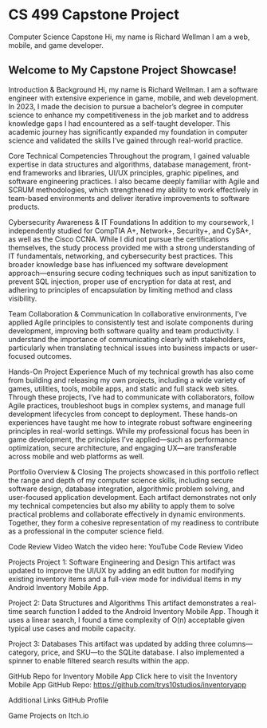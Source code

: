<h1>CS 499 Capstone Project</h1>
Computer Science Capstone
Hi, my name is Richard Wellman
I am a web, mobile, and game developer.

<h2>Welcome to My
Capstone Project Showcase!</h2>

Introduction & Background
Hi, my name is Richard Wellman. I am a software engineer with extensive experience in game, mobile, and web development. In 2023, I made the decision to pursue a bachelor’s degree in computer science to enhance my competitiveness in the job market and to address knowledge gaps I had encountered as a self-taught developer. This academic journey has significantly expanded my foundation in computer science and validated the skills I’ve gained through real-world practice.

Core Technical Competencies
Throughout the program, I gained valuable expertise in data structures and algorithms, database management, front-end frameworks and libraries, UI/UX principles, graphic pipelines, and software engineering practices. I also became deeply familiar with Agile and SCRUM methodologies, which strengthened my ability to work effectively in team-based environments and deliver iterative improvements to software products.

Cybersecurity Awareness & IT Foundations
In addition to my coursework, I independently studied for CompTIA A+, Network+, Security+, and CySA+, as well as the Cisco CCNA. While I did not pursue the certifications themselves, the study process provided me with a strong understanding of IT fundamentals, networking, and cybersecurity best practices. This broader knowledge base has influenced my software development approach—ensuring secure coding techniques such as input sanitization to prevent SQL injection, proper use of encryption for data at rest, and adhering to principles of encapsulation by limiting method and class visibility.

Team Collaboration & Communication
In collaborative environments, I’ve applied Agile principles to consistently test and isolate components during development, improving both software quality and team productivity. I understand the importance of communicating clearly with stakeholders, particularly when translating technical issues into business impacts or user-focused outcomes.

Hands-On Project Experience
Much of my technical growth has also come from building and releasing my own projects, including a wide variety of games, utilities, tools, mobile apps, and static and full stack web sites. Through these projects, I’ve had to communicate with collaborators, follow Agile practices, troubleshoot bugs in complex systems, and manage full development lifecycles from concept to deployment. These hands-on experiences have taught me how to integrate robust software engineering principles in real-world settings. While my professional focus has been in game development, the principles I’ve applied—such as performance optimization, secure architecture, and engaging UX—are transferable across mobile and web platforms as well.

Portfolio Overview & Closing
The projects showcased in this portfolio reflect the range and depth of my computer science skills, including secure software design, database integration, algorithmic problem solving, and user-focused application development. Each artifact demonstrates not only my technical competencies but also my ability to apply them to solve practical problems and collaborate effectively in dynamic environments. Together, they form a cohesive representation of my readiness to contribute as a professional in the computer science field.

Code Review Video
Watch the video here: YouTube Code Review Video

Projects
Project 1: Software Engineering and Design
This artifact was updated to improve the UI/UX by adding an edit button for modifying existing inventory items and a full-view mode for individual items in my Android Inventory Mobile App.

Project 2: Data Structures and Algorithms
This artifact demonstrates a real-time search function I added to the Android Inventory Mobile App. Though it uses a linear search, I found a time complexity of O(n) acceptable given typical use cases and mobile capacity.

Project 3: Databases
This artifact was updated by adding three columns—category, price, and SKU—to the SQLite database. I also implemented a spinner to enable filtered search results within the app.

GitHub Repo for Inventory Mobile App
Click here to visit the Inventory Mobile App GitHub Repo:
https://github.com/trys10studios/inventoryapp

Additional Links
GitHub Profile

Game Projects on Itch.io
